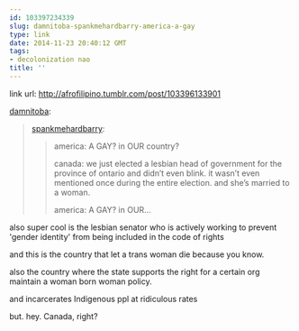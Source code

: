 ```yaml
---
id: 103397234339
slug: damnitoba-spankmehardbarry-america-a-gay
type: link
date: 2014-11-23 20:40:12 GMT
tags:
- decolonization nao
title: ''
---
```

link url: http://afrofilipino.tumblr.com/post/103396133901

<p><a class="tumblr_blog" href="http://damnitoba.tumblr.com/post/103390486868/spankmehardbarry-america-a-gay-in-our" target="_blank">damnitoba</a>:</p>
<blockquote>
<p><a class="tumblr_blog" href="http://spankmehardbarry.tumblr.com/post/96047608066/america-a-gay-in-our-country-canada-we-just" target="_blank">spankmehardbarry</a>:</p>
<blockquote>
<p>america: A GAY? in OUR country?</p>
<p>canada: we just elected a lesbian head of government for the province of ontario and didn’t even blink. it wasn’t even mentioned once during the entire election. and she’s married to a woman.</p>
<p>america: A GAY? in OUR...</p>
</blockquote>
</blockquote>

<p>also super cool is the lesbian senator who is actively working to prevent 'gender identity' from being included in the code of rights  </p><p>and this is the country that let a trans woman die because you know. </p><p>also the country where the state supports the right for a certain org maintain a woman born woman policy. </p><p>and incarcerates Indigenous ppl at ridiculous rates</p><p>but. hey. Canada, right?</p>